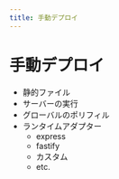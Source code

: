 ```yaml
---
title: 手動デプロイ
---
```


# 手動デプロイ

- 静的ファイル
- サーバーの実行
- グローバルのポリフィル
- ランタイムアダプター
  - express
  - fastify
  - カスタム
  - etc. 

